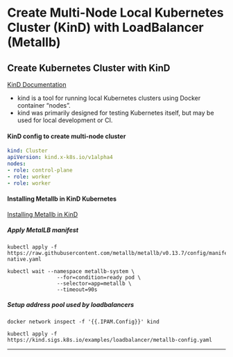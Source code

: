 # Create Multi-Node Local Kubernetes Cluster (KinD) with LoadBalancer (Metallb)

## Create Kubernetes Cluster with KinD

[KinD Documentation](https://kind.sigs.k8s.io/)

- kind is a tool for running local Kubernetes clusters using Docker container “nodes”.
- kind was primarily designed for testing Kubernetes itself, but may be used for local development or CI.

#### KinD config to create multi-node cluster

```yaml
kind: Cluster
apiVersion: kind.x-k8s.io/v1alpha4
nodes:
- role: control-plane
- role: worker
- role: worker
```

#### Installing Metallb in KinD Kubernetes

[Installing Metallb in KinD](https://kind.sigs.k8s.io/docs/user/loadbalancer/)

##### Apply MetalLB manifest

```shell
kubectl apply -f https://raw.githubusercontent.com/metallb/metallb/v0.13.7/config/manifests/metallb-native.yaml
```

```shell
kubectl wait --namespace metallb-system \
                --for=condition=ready pod \
                --selector=app=metallb \
                --timeout=90s
```

##### Setup address pool used by loadbalancers

```shell
docker network inspect -f '{{.IPAM.Config}}' kind
```

```shell
kubectl apply -f https://kind.sigs.k8s.io/examples/loadbalancer/metallb-config.yaml
```

---
